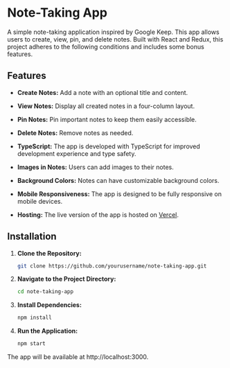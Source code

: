 # Note-Taking App

A simple note-taking application inspired by Google Keep. This app allows users to create, view, pin, and delete notes. Built with React and Redux, this project adheres to the following conditions and includes some bonus features.

## Features

- **Create Notes:** Add a note with an optional title and content.
- **View Notes:** Display all created notes in a four-column layout.
- **Pin Notes:** Pin important notes to keep them easily accessible.
- **Delete Notes:** Remove notes as needed.
- **TypeScript:** The app is developed with TypeScript for improved development experience and type safety.
- **Images in Notes:** Users can add images to their notes.
- **Background Colors:** Notes can have customizable background colors.
- **Mobile Responsiveness:** The app is designed to be fully responsive on mobile devices.


- **Hosting:** The live version of the app is hosted on [Vercel](https://note-taking-app-iota-one.vercel.app/).
  
## Installation

1. **Clone the Repository:**

   ```bash
   git clone https://github.com/yourusername/note-taking-app.git

2. **Navigate to the Project Directory:**

   ```bash
   cd note-taking-app

3. **Install Dependencies:**

   ```bash
   npm install

5. **Run the Application:**

   ```bash
   npm start

The app will be available at http://localhost:3000.
